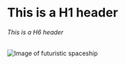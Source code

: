 # This is a H1 header
###### This is a H6 header

![Image of futuristic spaceship](https://cdn.pixabay.com/photo/2020/09/14/10/45/spaceship-5570682_640.jpg)
